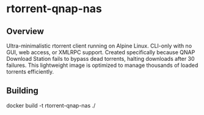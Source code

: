 # rtorrent-qnap-nas

## Overview
Ultra-minimalistic rtorrent client running on Alpine Linux.
CLI-only with no GUI, web access, or XMLRPC support.
Created specifically because QNAP Download Station fails to bypass dead torrents, halting downloads after 30 failures.
This lightweight image is optimized to manage thousands of loaded torrents efficiently. 

## Building
docker build -t rtorrent-qnap-nas ./